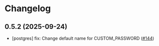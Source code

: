 # Changelog

## 0.5.2 (2025-09-24)

* [postgres] fix: Change default name for CUSTOM_PASSWORD ([#144](https://github.com/CloudPirates-io/helm-charts/pull/144))
